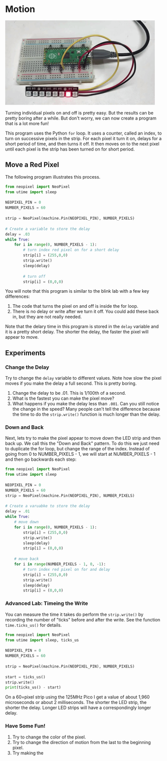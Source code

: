 # Motion

![red led move](../img/red-led-move.gif)

Turning individual pixels on and off is pretty easy.  But the results can be pretty boring after a while.  But don't worry, we can now create a program that is a lot more fun!

This program uses the Python ```for``` loop.  It uses a counter, called an index, to turn on successive pixels in the strip.  For each pixel it turn it on, delays for a short period of time, and then turns it off.  It then moves on to the next pixel until each pixel is the strip has been turned on for short period.

## Move a Red Pixel

The following program illustrates this process.

```python
from neopixel import NeoPixel
from utime import sleep

NEOPIXEL_PIN = 0
NUMBER_PIXELS = 60

strip = NeoPixel(machine.Pin(NEOPIXEL_PIN), NUMBER_PIXELS)

# Create a variable to store the delay 
delay = .03
while True:
    for i in range(0, NUMBER_PIXELS - 1):
        # turn index red pixel on for a short delay
        strip[i] = (255,0,0)
        strip.write()
        sleep(delay)

        # turn off
        strip[i] = (0,0,0)
```

You will note that this program is similar to the blink lab with a few key differences:

1. The code that turns the pixel on and off is inside the for loop.
2. There is no delay or write after we turn it off.  You could add these back in, but they are not really needed.

Note that the delary time in this program is stored in the ```delay``` variable and it is a pretty short delay.  The shorter the delay, the faster the pixel will appear to move.

## Experiments

### Change the Delay

Try to change the ```delay``` variable to different values.  Note how slow the pixel moves if you make the delay a full second.  This is pretty boring.

1. Change the delay to be .01.  This is 1/100th of a second.
2. What is the fastest you can make the pixel move?
3. What happens if you make the delay less than ```.001```.  Can you still notice the change in the speed?  Many people can't tell the difference because the time to do the ```strip.write()``` function is much longer than the delay.

### Down and Back

Next, lets try to make the pixel appear to move down the LED strip and then back up.  We call this the "Down and Back" pattern.  To do this we just need to duplicate the for loop, but change the range of the index.  Instead of going from 0 to NUMBER_PIXELS - 1, we will start at NUMBER_PIXELS - 1 and then go backwards each step:

```py
from neopixel import NeoPixel
from utime import sleep

NEOPIXEL_PIN = 0
NUMBER_PIXELS = 60
strip = NeoPixel(machine.Pin(NEOPIXEL_PIN), NUMBER_PIXELS)

# Create a varuabke to store the delay 
delay = .01
while True:
    # move down
    for i in range(0, NUMBER_PIXELS - 1):
        strip[i] = (255,0,0)
        strip.write()
        sleep(delay)
        strip[i] = (0,0,0)
    
    # move back
    for i in range(NUMBER_PIXELS - 1, 0, -1):
        # turn index red pixel on for and delay
        strip[i] = (255,0,0)
        strip.write()
        sleep(delay)
        strip[i] = (0,0,0)
```

### Advanced Lab: Timeing the Write
You can measure the time it takes do perform the ```strip.write()``` by recording the number of "ticks" before and after the write.  See the function ```time.ticks_us()``` for details.

```python
from neopixel import NeoPixel
from utime import sleep, ticks_us

NEOPIXEL_PIN = 0
NUMBER_PIXELS = 60

strip = NeoPixel(machine.Pin(NEOPIXEL_PIN), NUMBER_PIXELS)

start = ticks_us()
strip.write()
print(ticks_us() - start)
```

On a 60=pixel strip using the 125MHz Pico I get a value of about 1,960 microseconds or about 2 milliseconds.  The shorter the LED strip, the shorter the delay.  Longer LED strips will have a correspondingly longer delay.

### Have Some Fun!

1. Try to change the color of the pixel.
2. Try to change the direction of motion from the last to the beginning pixel.
3. Try making the 